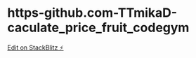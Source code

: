 # https-github.com-TTmikaD-caculate_price_fruit_codegym

[Edit on StackBlitz ⚡️](https://stackblitz.com/edit/web-platform-ncs88w)